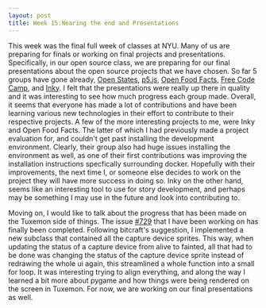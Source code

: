 ```yaml
---
layout: post
title: Week 15:Nearing the end and Presentations
---
```


This week was the final full week of classes at NYU. Many of us are preparing for finals or working on final projects and presentations. Specifically, in our open source class, we are preparing for our final presentations about the open source projects that we have chosen. So far 5 groups have gone already, [Open States](https://github.com/openstates), [p5.js](https://github.com/nyu-ossd-s20/p5.js), [Open Food Facts](https://github.com/nyu-ossd-s20/openfoodfacts-server), [Free Code Camp](https://github.com/nyu-ossd-s20/freeCodeCamp), and [Inky](https://github.com/nyu-ossd-s20/inky). I felt that the presentations were really up there in quality and it was interesting to see how much progress each group made. Overall, it seems that everyone has made a lot of contributions and have been learning various new technologies in their effort to contribute to their respective projects. A few of the more interesting projects to me, were Inky and Open Food Facts. The latter of which I had previously made a project evaluation for, and couldn't get past installing the development environment. Clearly, their group also had huge issues installing the environment as well, as one of their first contributions was improving the installation instructions specfically surrounding docker. Hopefully with their improvements, the next time I, or someone else decides to work on the project they will have more success in doing so. Inky on the other hand, seems like an interesting tool to use for story development, and perhaps may be something I may use in the future and look into contributing to. 

Moving on, I would like to talk about the progress that has been made on the Tuxemon side of things. The issue [#729](https://github.com/Tuxemon/Tuxemon/issues/729) that I have been working on has finally been completed. Following bitcraft's suggestion, I implemented a new subclass that contained all the capture device sprites. This way, when updating the status of a capture device from alive to fainted, all that had to be done was changing the status of the capture device sprite instead of redrawing the whole ui again, this streamlined a whole function into a small for loop. It was interesting trying to align everything, and along the way I learned a bit more about pygame and how things were being rendered on the screen in Tuxemon. For now, we are working on our final presentations as well.
